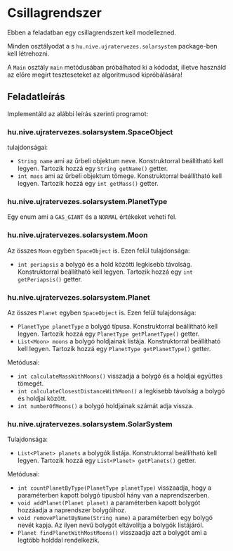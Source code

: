 # Csillagrendszer
Ebben a feladatban egy csillagrendszert kell modellezned.

Minden osztályodat a s `hu.nive.ujratervezes.solarsystem` package-ben kell létrehozni.

A `Main` osztály `main` metódusában próbálhatod ki a kódodat, illetve használd
az előre megírt teszteseteket az algoritmusod kipróbálására!

## Feladatleírás
Implementáld az alábbi leírás szerinti programot:

### hu.nive.ujratervezes.solarsystem.SpaceObject
tulajdonságai:
- `String name` ami az űrbeli objektum neve. Konstruktorral beállítható kell legyen. Tartozik hozzá egy `String getName()` getter.
- `int mass`  ami az űrbeli objektum tömege. Konstruktorral beállítható kell legyen. Tartozik hozzá egy `int getMass()` getter.

### hu.nive.ujratervezes.solarsystem.PlanetType
Egy enum ami a `GAS_GIANT` és a `NORMAL` értékeket veheti fel.

### hu.nive.ujratervezes.solarsystem.Moon
Az összes `Moon` egyben `SpaceObject` is.
Ezen felül tulajdonsága:
- `int periapsis` a bolygó és a hold közötti legkisebb távolság. Konstruktorral beállítható kell legyen. Tartozik hozzá egy `int getPeriapsis()` getter.

### hu.nive.ujratervezes.solarsystem.Planet
Az összes `Planet` egyben `SpaceObject` is.
Ezen felül tulajdonsága:
- `PlanetType planetType` a bolygó típusa. Konstruktorral beállítható kell legyen. Tartozik hozzá egy `PlanetType getPlanetType()` getter.
- `List<Moon> moons` a bolygó holdjainak listája. Konstruktorral beállítható kell legyen. Tartozik hozzá egy `PlanetType getPlanetType()` getter.

Metódusai:
- `int calculateMassWithMoons()` visszadja a bolygó és a holdjai együttes tömegét.
- `int calculateClosestDistanceWithMoon()` a legkisebb távolság a bolygó és holdjai között.
- `int numberOfMoons()` a bolygó holdjainak számát adja vissza.

### hu.nive.ujratervezes.solarsystem.SolarSystem
Tulajdonsága:
- `List<Planet> planets` a bolygók listája. Konstruktorral beállítható kell legyen. Tartozik hozzá egy `List<Planet> getPlanets()` getter.

Metódusai:
- `int countPlanetByType(PlanetType planetType)` visszaadja, hogy a paraméterben kapott bolygó típusból hány van a naprendszerben.
- `void addPlanet(Planet planet)` a paraméterben kapott bolygót hozzáadja a naprendszer bolygóihoz.
- `void removePlanetByName(String name)` a paraméterben egy bolygó nevét kapja. Az ilyen nevű bolygót eltávolítja a bolygók listájáról.
- `Planet findPlanetWithMostMoons()` visszaadja azt a bolygót ami a legtöbb holddal rendelkezik.
